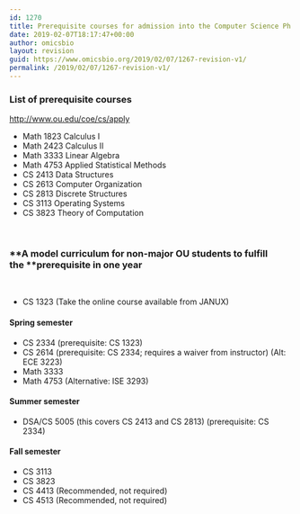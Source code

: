 ```yaml
---
id: 1270
title: Prerequisite courses for admission into the Computer Science Ph.D. program
date: 2019-02-07T18:17:47+00:00
author: omicsbio
layout: revision
guid: https://www.omicsbio.org/2019/02/07/1267-revision-v1/
permalink: /2019/02/07/1267-revision-v1/
---
```

### **List of prerequisite courses**

<http://www.ou.edu/coe/cs/apply>

  * Math 1823 Calculus I
  * Math 2423 Calculus II
  * Math 3333 Linear Algebra
  * Math 4753 Applied Statistical Methods
  * CS 2413 Data Structures
  * CS 2613 Computer Organization
  * CS 2813 Discrete Structures
  * CS 3113 Operating Systems
  * CS 3823 Theory of Computation

&nbsp;

### **A model curriculum for non-major OU students to fulfill the ****prerequisite in one year**

&nbsp;

  * CS 1323 (Take the online course available from JANUX)

#### **Spring semester**

  * CS 2334 (prerequisite: CS 1323)
  * CS 2614 (prerequisite: CS 2334; requires a waiver from instructor) (Alt: ECE 3223)
  * Math 3333
  * Math 4753 (Alternative: ISE 3293)

#### **Summer semester**

  * DSA/CS 5005 (this covers CS 2413 and CS 2813) (prerequisite: CS 2334)

#### **Fall semester**

  * CS 3113
  * CS 3823
  * CS 4413 (Recommended, not required)
  * CS 4513 (Recommended, not required)